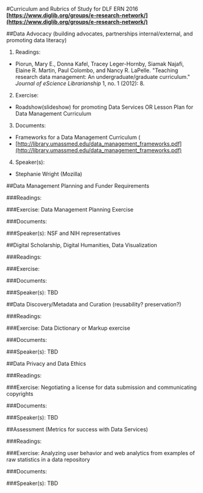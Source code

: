 #Curriculum and Rubrics of Study for DLF ERN 2016
**[https://www.diglib.org/groups/e-research-network/](https://www.diglib.org/groups/e-research-network/)**

##Data Advocacy (building advocates, partnerships internal/external, and promoting data literacy)

1. Readings: 
  * Piorun, Mary E., Donna Kafel, Tracey Leger-Hornby, Siamak Najafi, Elaine R. Martin, Paul Colombo, and Nancy R. LaPelle. "Teaching research data management: An undergraduate/graduate curriculum." *Journal of eScience Librarianship* 1, no. 1 (2012): 8.

2. Exercise:
  * Roadshow(slideshow) for promoting Data Services OR Lesson Plan for Data Management Curriculum 

3. Documents:
  * Frameworks for a Data Management Curriculum (
  * [http://library.umassmed.edu/data_management_frameworks.pdf](http://library.umassmed.edu/data_management_frameworks.pdf) 

4. Speaker(s): 
  * Stephanie Wright (Mozilla)

##Data Management Planning and Funder Requirements

###Readings:

###Exercise: Data Management Planning Exercise

###Documents: 

###Speaker(s): NSF and NIH representatives

##Digital Scholarship, Digital Humanities, Data Visualization

###Readings:

###Exercise:

###Documents: 

###Speaker(s): TBD

##Data Discovery/Metadata and Curation (reusability? preservation?)

###Readings:

###Exercise: Data Dictionary or Markup exercise

###Documents: 

###Speaker(s): TBD

##Data Privacy and Data Ethics

###Readings:   

###Exercise: Negotiating a license for data submission and communicating copyrights

###Documents: 

###Speaker(s): TBD

##Assessment (Metrics for success with Data Services)

###Readings:

###Exercise: Analyzing user behavior and web analytics from examples of raw statistics in a data repository

###Documents: 

###Speaker(s): TBD

